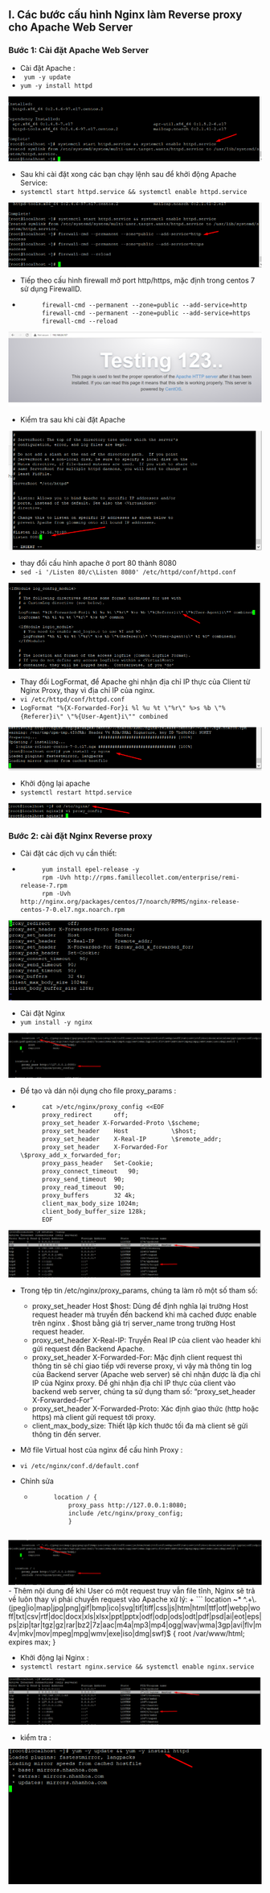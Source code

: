 ## I. Các bước cấu hình Nginx làm Reverse proxy cho Apache Web Server
### Bước 1: Cài đặt Apache Web Server
- Cài đặt Apache :
- ` yum -y update` 
- `yum -y install httpd`


<img src="../img/qa1 (1).png">

- Sau khi cài đặt xong các bạn chạy lệnh sau để khởi động Apache Service:
- `systemctl start httpd.service && systemctl enable httpd.service`
<img src="../img/qa1 (2).png">

- Tiếp theo cấu hình firewall mở port http/https, mặc định trong centos 7 sử dụng FirewallD.
- ``` 
        firewall-cmd --permanent --zone=public --add-service=http 
        firewall-cmd --permanent --zone=public --add-service=https
        firewall-cmd --reload
<img src="../img/qa1 (3).png">

- Kiểm tra sau khi cài đặt Apache
<img src="../img/qa1 (4).png">

- thay đổi cấu hình apache ở port 80 thành 8080 
- `sed -i '/Listen 80/c\Listen 8080' /etc/httpd/conf/httpd.conf`

<img src="../img/qa1 (5).png">

- Thay đổi LogFormat, để Apache ghi nhận địa chỉ IP thực của Client từ Nginx Proxy, thay vì địa chỉ IP của nginx.  
- `vi /etc/httpd/conf/httpd.conf`
- `LogFormat "%{X-Forwarded-For}i %l %u %t \"%r\" %>s %b \"%{Referer}i\" \"%{User-Agent}i\"" combined`
<img src="../img/qa1 (6).png">

- Khởi động lại apache
- `systemctl restart httpd.service`
<img src="../img/qa1 (7).png">

### Bước 2: cài đặt Nginx Reverse proxy
- Cài đặt các dịch vụ cần thiết: 
- ```  
        yum install epel-release -y 
        rpm -Uvh http://rpms.famillecollet.com/enterprise/remi-release-7.rpm 
        rpm -Uvh http://nginx.org/packages/centos/7/noarch/RPMS/nginx-release-centos-7-0.el7.ngx.noarch.rpm

<img src="../img/qa1 (8).png">

- Cài đặt Nginx
- `yum install -y nginx`

<img src="../img/qa1 (9).png">

- Để tạo và dán nội dụng cho file proxy_params :
- ```
        cat >/etc/nginx/proxy_config <<EOF
        proxy_redirect      off;
        proxy_set_header X-Forwarded-Proto \$scheme;
        proxy_set_header    Host            \$host;
        proxy_set_header    X-Real-IP       \$remote_addr;
        proxy_set_header    X-Forwarded-For \$proxy_add_x_forwarded_for;
        proxy_pass_header   Set-Cookie;
        proxy_connect_timeout   90;
        proxy_send_timeout  90;
        proxy_read_timeout  90;
        proxy_buffers       32 4k;
        client_max_body_size 1024m;
        client_body_buffer_size 128k;
        EOF

<img src="../img/qa1 (10).png">

- Trong tệp tin /etc/nginx/proxy_params, chúng ta làm rõ một số tham số:

    + proxy_set_header Host $host: Dùng để định nghĩa lại trường Host request header mà truyền đến backend khi mà cached được enable trên nginx . $host bằng giá trị server_name trong trường Host request header.
    + proxy_set_header X-Real-IP: Truyền Real IP của client vào header khi gửi request đến Backend Apache.
    + proxy_set_header X-Forwarded-For: Mặc định client request thì thông tin sẽ chỉ giao tiếp với reverse proxy, vì vậy mà thông tin log của Backend server (Apache web server) sẽ chỉ nhận được là địa chỉ IP của Nginx proxy. Để ghi nhận địa chỉ IP thực của client vào backend web server, chúng ta sử dụng tham số: “proxy_set_header X-Forwarded-For”
    + proxy_set_header X-Forwarded-Proto: Xác định giao thức (http hoặc https) mà client gửi request tới proxy.
    + client_max_body_size: Thiết lập kích thước tối đa mà client sẽ gửi thông tin đến server.

- Mở file Virtual host của nginx để cấu hình Proxy : 
- `vi /etc/nginx/conf.d/default.conf`
- Chỉnh sửa 
    + ```   
            location / {
                proxy_pass http://127.0.0.1:8080;
                include /etc/nginx/proxy_config;
                }
    
<img src="../img/qa1 (9).png">    
- Thêm nội dung để khi User có một request truy vẫn file tĩnh, Nginx sẽ trả về luôn thay vì phải chuyển request vào Apache xử lý:
    + ```
            location ~* ^.+\.(jpeg|io|map|jpg|png|gif|bmp|ico|svg|tif|tiff|css|js|htm|html|ttf|otf|webp|woff|txt|csv|rtf|doc|docx|xls|xlsx|ppt|pptx|odf|odp|ods|odt|pdf|psd|ai|eot|eps|ps|zip|tar|tgz|gz|rar|bz2|7z|aac|m4a|mp3|mp4|ogg|wav|wma|3gp|avi|flv|m4v|mkv|mov|mpeg|mpg|wmv|exe|iso|dmg|swf)$ {
            root           /var/www/html;
            expires        max;
         }

- Khởi động lại Nginx : 
- `systemctl restart nginx.service && systemctl enable nginx.service`
<img src="../img/qa1 (10).png">

- kiểm tra : 
<img src="../img/qa1 (11).png">